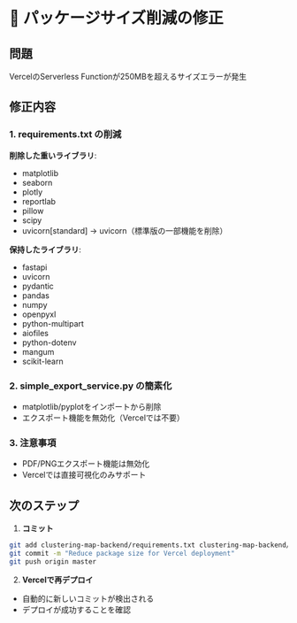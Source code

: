 # 🔧 パッケージサイズ削減の修正

## 問題

VercelのServerless Functionが250MBを超えるサイズエラーが発生

## 修正内容

### 1. requirements.txt の削減
**削除した重いライブラリ**:
- matplotlib
- seaborn
- plotly
- reportlab
- pillow
- scipy
- uvicorn[standard] → uvicorn（標準版の一部機能を削除）

**保持したライブラリ**:
- fastapi
- uvicorn
- pydantic
- pandas
- numpy
- openpyxl
- python-multipart
- aiofiles
- python-dotenv
- mangum
- scikit-learn

### 2. simple_export_service.py の簡素化
- matplotlib/pyplotをインポートから削除
- エクスポート機能を無効化（Vercelでは不要）

### 3. 注意事項
- PDF/PNGエクスポート機能は無効化
- Vercelでは直接可視化のみサポート

## 次のステップ

1. **コミット**
```bash
git add clustering-map-backend/requirements.txt clustering-map-backend/app/services/simple_export_service.py api/index.py vercel.json clustering-map-frontend/src/components/UploadStep.tsx clustering-map-frontend/src/components/ProgressIndicator.tsx
git commit -m "Reduce package size for Vercel deployment"
git push origin master
```

2. **Vercelで再デプロイ**
- 自動的に新しいコミットが検出される
- デプロイが成功することを確認

